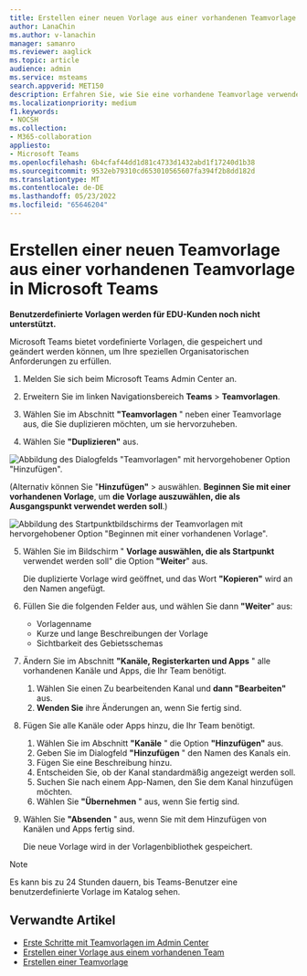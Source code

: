 ```yaml
---
title: Erstellen einer neuen Vorlage aus einer vorhandenen Teamvorlage in Microsoft Teams
author: LanaChin
ms.author: v-lanachin
manager: samanro
ms.reviewer: aaglick
ms.topic: article
audience: admin
ms.service: msteams
search.appverid: MET150
description: Erfahren Sie, wie Sie eine vorhandene Teamvorlage verwenden, um eine neue Teamvorlage in Microsoft Teams zu erstellen.
ms.localizationpriority: medium
f1.keywords:
- NOCSH
ms.collection:
- M365-collaboration
appliesto:
- Microsoft Teams
ms.openlocfilehash: 6b4cfaf44dd1d81c4733d1432abd1f17240d1b38
ms.sourcegitcommit: 9532eb79310cd653010565607fa394f2b8dd182d
ms.translationtype: MT
ms.contentlocale: de-DE
ms.lasthandoff: 05/23/2022
ms.locfileid: "65646204"
---
```

# <a name="create-a-new-team-template-from-an-existing-team-template-in-microsoft-teams"></a>Erstellen einer neuen Teamvorlage aus einer vorhandenen Teamvorlage in Microsoft Teams

**Benutzerdefinierte Vorlagen werden für EDU-Kunden noch nicht unterstützt.**

Microsoft Teams bietet vordefinierte Vorlagen, die gespeichert und geändert werden können, um Ihre speziellen Organisatorischen Anforderungen zu erfüllen.

1. Melden Sie sich beim Microsoft Teams Admin Center an.

2. Erweitern Sie im linken Navigationsbereich **Teams** >  **Teamvorlagen**.

3. Wählen Sie im Abschnitt **"Teamvorlagen** " neben einer Teamvorlage aus, die Sie duplizieren möchten, um sie hervorzuheben.

4. Wählen Sie **"Duplizieren"** aus.

![Abbildung des Dialogfelds "Teamvorlagen" mit hervorgehobener Option "Hinzufügen".](media/template-duplicate.png)

(Alternativ können Sie "**Hinzufügen"** >  auswählen. **Beginnen Sie mit einer vorhandenen Vorlage**, um **die Vorlage auszuwählen, die als Ausgangspunkt verwendet werden soll**.)

![Abbildung des Startpunktbildschirms der Teamvorlagen mit hervorgehobener Option "Beginnen mit einer vorhandenen Vorlage".](media/template-start-existing-template.png)

5. Wählen Sie im Bildschirm " **Vorlage auswählen, die als Startpunkt** verwendet werden soll" die Option **"Weiter**" aus.

    Die duplizierte Vorlage wird geöffnet, und das Wort **"Kopieren"** wird an den Namen angefügt.

6. Füllen Sie die folgenden Felder aus, und wählen Sie dann **"Weiter**" aus:
    - Vorlagenname
    - Kurze und lange Beschreibungen der Vorlage
    - Sichtbarkeit des Gebietsschemas  

7. Ändern Sie im Abschnitt **"Kanäle, Registerkarten und Apps** " alle vorhandenen Kanäle und Apps, die Ihr Team benötigt.

    1. Wählen Sie einen Zu bearbeitenden Kanal und **dann "Bearbeiten"** aus.
    2. **Wenden Sie** ihre Änderungen an, wenn Sie fertig sind.

8. Fügen Sie alle Kanäle oder Apps hinzu, die Ihr Team benötigt.

    1. Wählen Sie im Abschnitt **"Kanäle** " die Option **"Hinzufügen"** aus.
    2. Geben Sie im Dialogfeld **"Hinzufügen** " den Namen des Kanals ein.
    3. Fügen Sie eine Beschreibung hinzu.
    4. Entscheiden Sie, ob der Kanal standardmäßig angezeigt werden soll.
    5. Suchen Sie nach einem App-Namen, den Sie dem Kanal hinzufügen möchten.
    6. Wählen Sie **"Übernehmen** " aus, wenn Sie fertig sind.

7. Wählen Sie **"Absenden** " aus, wenn Sie mit dem Hinzufügen von Kanälen und Apps fertig sind.

    Die neue Vorlage wird in der Vorlagenbibliothek gespeichert.

> [!Note]
> Es kann bis zu 24 Stunden dauern, bis Teams-Benutzer eine benutzerdefinierte Vorlage im Katalog sehen.

## <a name="related-articles"></a>Verwandte Artikel

- [Erste Schritte mit Teamvorlagen im Admin Center](get-started-with-teams-templates-in-the-admin-console.md)
- [Erstellen einer Vorlage aus einem vorhandenen Team](create-template-from-existing-team.md)
- [Erstellen einer Teamvorlage](create-a-team-template.md)